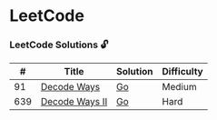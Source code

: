 
LeetCode
========

### LeetCode Solutions 🔓



| # | Title | Solution | Difficulty |
|---| ----- | -------- | ---------- |
|91|[Decode Ways](https://leetcode.com/problems/decode-ways/) | [Go](./Solution/91.decode_ways.go)|Medium|
|639|[Decode Ways II](https://leetcode.com/problems/decode-ways-ii/) | [Go](./Solution/639.decode_ways_ii.go)|Hard|
